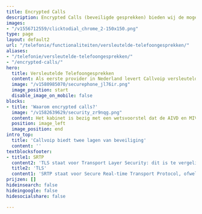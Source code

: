 ```yaml
---
title: Encrypted Calls
description: Encrypted Calls (beveiligde gesprekken) bieden wij de mogelijkheid om uw telefonie te versleutelen en zo uw privacy te waarborgen. Dit doen we door middel van SRTP en TLS.
images:
- "/v1556712559/clicktodial_chrome_2-150x150.png"
type: page
layout: default2
url: "/telefonie/functionaliteiten/versleutelde-telefoongesprekken/"
aliases:
- "/telefonie/versleutelde-telefoongesprekken/"
- "/encrypted-calls/"
hero:
  title: Versleutelde Telefoongesprekken
  content: Als eerste provider in Nederland levert Callvoip versleutelde telefoongesprekken. Veiligheid staat bij ons hoog in het vaandel en daarom bieden wij de mogelijkheid om uw telefonie te versleutelen en zo uw privacy te waarborgen. Dit doen we door middel van <b>SRTP</b> en <b>TLS.</b>
  image: "/v1580985070/securephone_jl76ir.png"
  image_position: start
  disable_image_on_mobile: false
blocks:
- title: 'Waarom encrypted calls?'
  image: "/v1582639629/security_zr9nqg.png"
  content: Het kabinet is bezig met een wetsvoorstel dat de AIVD en MIVD meer bevoegdheden geeft voor het aftappen van gesprekken. Justitie en veiligheidsdiensten mogen in de huidige wetgeving al internetverkeer aftappen, maar slechts één tap tegelijk te plaatsen. Met dit nieuwe wetsvoorstel mogen justitie en de veiligheidsdiensten in bulk gesprekken aftappen. Dankzij SRTP is het niet meer mogelijk dat gesprekken in bulk worden afgetapt.
  position: image_left
  image_position: end
intro_top:
  title: 'Callvoip biedt twee lagen van beveiliging'
  content: ''
textblocksfooter:
- title1: SRTP
  content2: 'TLS staat voor Transport Layer Security: dit is te vergelijken met een HTTPS-verbinding (het slotje ten teken van beveiligd internetverkeer) en dan specifiek voor VoIP. Dankzij de TLS-beveiliging gaan alle gegevens van uw telefoon beveiligd naar onze telefooncentrale: een veilig idee.<br>Alle internetverkeer van Callvoip verloopt via TLS – dit is standaard inbegrepen. TLS als standaard voor VoIP-verkeer is uniek in Nederland en dat maakt Callvoip een van de veiligste providers.<br><b>TLS is standaard inbegrepen en gratis voor alle klanten.</b><br><br><br><br><a href="/klantworden" class="button">Klant worden</a>'
  title2: 'TLS'
  content1: 'SRTP staat voor Secure Real-time Transport Protocol, ofwel de beveiliging van uw werkelijke telefoongesprekken. Deze zijn beveiligd tegen meeluisteren. De spraak van uw telefoongesprekken tussen onze telefooncentrale en uw telefoon zijn dan beveiligd.<br><br><b>SRTP is een extra functie die u kunt aanvragen. Hiervoor geldt een meerprijs.</b><br>Door het aanzetten van SRTP beveiligd spraakverkeer, worden alle telefoongesprekken van al uw telefoontoestellen versleuteld. Er geldt een meerprijs van € 2,00 excl. BTW per telefoon per maand. Deze meerprijs wordt berekend voor alle toestellen in uw klantomgeving.<br><br><a href="https://www.callvoip.nl/aanvragen/srtp/" class="button">SRTP aanvragen</a>'
prijzen: []
hideinsearch: false
hideingoogle: false
hidesocialshare: false

---
```

